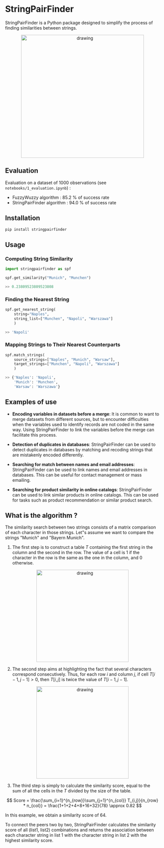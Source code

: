 # StringPairFinder

StringPairFinder is a Python package designed to simplify the process of finding similarities between strings.

<p align="center">
  <img src="https://github.com/AntoinePinto/string-pair-finder/blob/master/img/problematic.png?raw=true" alt="drawing" width="400"/>
</p>

## Evaluation

Evaluation on a dataset of 1000 observations (see `notebooks/1_evaluation.ipynb`) :
* FuzzyWuzzy algorithm : 85.2 % of success rate
* StringPairFinder algorithm : 94.0 % of success rate

## Installation

```python
pip install stringpairfinder
```

## Usage

### Computing String Similarity

```python
import stringpairfinder as spf

spf.get_similarity("Munich", "Munchen")
```

```python
>> 0.23809523809523808
```

### Finding the Nearest String

```python
spf.get_nearest_string(
    string="Naples",
    string_list=["Munchen", "Napoli", "Warszawa"]
    )
```

```python
>> 'Napoli'
```

### Mapping Strings to Their Nearest Counterparts

```python
spf.match_strings(
    source_strings=["Naples", "Munich", "Warsaw"],
    target_strings=["Munchen", "Napoli", "Warszawa"]
    )
```

```python
>> {'Naples': 'Napoli',
    'Munich': 'Munchen',
    'Warsaw': 'Warszawa'}
```


## Examples of use

*   **Encoding variables in datasets before a merge**: It is common to want to merge datasets from different sources, but to encounter difficulties when the variables used to identify records are not coded in the same way. Using StringPairFinder to link the variables before the merge can facilitate this process.

*   **Detection of duplicates in databases**: StringPairFinder can be used to detect duplicates in databases by matching and recoding strings that are mistakenly encoded differently.

*   **Searching for match between names and email addresses**: StringPairFinder can be used to link names and email addresses in databases. This can be useful for contact management or mass emailing.

*   **Searching for product similarity in online catalogs**: StringPairFinder can be used to link similar products in online catalogs. This can be used for tasks such as product recommendation or similar product search.

## What is the algorithm ?

The similarity search between two strings consists of a matrix comparison of each character in those strings. Let"s assume we want to compare the strings "Munich" and "Bayern Munich". 

1. The first step is to construct a table $T$ containing the first string in the column and the second in the row. The value of a cell is 1 if the character in the row is the same as the one in the column, and 0 otherwise.

<p align="center">
  <img src="https://github.com/AntoinePinto/string-pair-finder/blob/master/img/step1.png?raw=true" alt="drawing" width="300"/>
</p>

2. The second step aims at highlighting the fact that several characters correspond consecutively. Thus, for each row $i$ and column $j$, if cell $T[i-1, j-1] > 0$, then $T[i, j]$ is twice the value of $T[i-1, j-1]$.

<p align="center">
  <img src="https://github.com/AntoinePinto/string-pair-finder/blob/master/img/step2.png?raw=true" alt="drawing" width="300"/>
</p>

3. The third step is simply to calculate the similarity score, equal to the sum of all the cells in the $T$ divided by the size of the table.

$$ Score = \frac{\sum_{i=1}^{n_{row}}\sum_{j=1}^{n_{col}} T_{i,j}}{n_{row} * n_{col}}  = \frac{1+1+2+4+8+16+32}{78} \approx 0.82 $$

In this example, we obtain a similarity score of 64.

To connect the peers two by two, StringPairFinder calculates the similarity score of all (list1, list2) combinations and returns the association between each character string in list 1 with the character string in list 2 with the highest similarity score.
